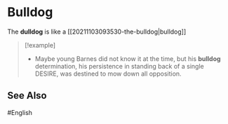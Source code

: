 # Bulldog

The **dulldog** is like a [[20211103093530-the-bulldog|bulldog]] 

> [!example]
> - Maybe young Barnes did not know it at the time, but his **bulldog** determination, his persistence in standing back of a single DESIRE, was destined to mow down all opposition. 

## See Also 

#English 
